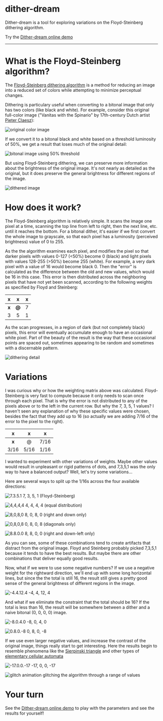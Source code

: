 # dither-dream

Dither-dream is a tool for exploring variations on the Floyd-Steinberg dithering algorithm.

Try the [Dither-dream online demo](https://kgjenkins.github.io/dither-dream/)

---


# What is the Floyd-Steinberg algorithm?

The [Floyd-Steinberg dithering algorithm](https://en.wikipedia.org/wiki/Floyd%E2%80%93Steinberg_dithering) is a method for reducing an image into a reduced set of colors while attempting to minimize perceptual changes.

Dithering is particulary useful when converting to a bitonal image that only has two colors (like black and white).  For example, consider this original full-color image ("Vanitas with the Spinario" by 17th-century Dutch artist [Pieter Claesz](https://en.wikipedia.org/wiki/Pieter_Claesz)):

![original color image](image/ex1.original.png)

If we convert it to a bitonal black and white based on a threshold luminosity of 50%, we get a result that loses much of the original detail:

![bitonal image using 50% threshold](image/ex1.bitonal.png)

But using Floyd-Steinberg dithering, we can preserve more information about the brightness of the original image.  It's not nearly as detailed as the original, but it does preserve the general brightness for different regions of the image.

![dithered image](image/ex1.dither.7.3.5.1.png)


# How does it work?

The Floyd-Steinberg algorithm is relatively simple.  It scans the image one pixel at a time, scanning the top line from left to right, then the next line, etc. until it reaches the bottom.  For a bitonal dither, it's easier if we first convert the whole image to grayscale, so that each pixel has a luminosity (perceived brightness) value of 0 to 255.

As the the algorithm examines each pixel, and modifies the pixel so that darker pixels with values 0-127 (<50%) become 0 (black) and light pixels with values 128-255 (>50%) become 255 (white).  For example, a very dark pixel with a value of 16 would become black 0.  Then the "error" is calculated as the difference between the old and new values, which would be 16 in this case.  This error is then distributed across the neighboring pixels that have not yet been scanned, according to the following weights as specified by Floyd and Steinberg:

| x | x | x |
|:-:|:-:|:-:|
| **x** | **@** | 7 |
| 3 | 5 | 1 |

As the scan progresses, in a region of dark (but not completely black) pixels, this error will eventually accumulate enough to have an occasional white pixel.  Part of the beauty of the result is the way that these occasional points are spaced out, sometimes appearing to be random and sometimes with a discernable pattern.

![dithering detail](image/detail.png)


# Variations

I was curious why or how the weighting matrix above was calculated.  Floyd-Steinberg is very fast to compute because it only needs to scan once through each pixel.  That is why the error is not distributed to any of the pixels above or to the left in the current row.  But why the 7, 3, 5, 1 values?  I haven't seen any explanation of why these specific values were chosen, besides the fact that they add up to 16 (so actually we are adding 7/16 of the error to the pixel to the right).

| x | x | x |
|:-:|:-:|:-:|
| **x** | @ | 7/16 |
| 3/16 | 5/16 | 1/16 |

I wanted to experiment with other variations of weights.  Maybe other values would result in unpleasant or rigid patterns of dots, and 7,3,5,1 was the only way to have a balanced output?  Well, let's try some variations...

Here are several ways to split up the 1/16s across the four available directions:

![7.3.5.1](image/ex1.dither.7.3.5.1.png) 7, 3, 5, 1 (Floyd-Steinberg)

![4,4,4,4](image/ex1.dither.4.4.4.4.png) 4, 4, 4, 4 (equal distribution)

![8,0,8,0](image/ex1.dither.8.0.8.0.png) 8, 0, 8, 0 (right and down only)

![0,8,0,8](image/ex1.dither.0.8.0.8.png) 0, 8, 0, 8 (diagonals only)

![8.8.0.0](image/ex1.dither.8.8.0.0.png) 8, 8, 0, 0 (right and down-left only)

As you can see, some of these combinations tend to create artifacts that distract from the original image.  Floyd and Steinberg probably picked 7,3,5,1 because it tends to have the best results.  But maybe there are other combinations that deliver equally good results.

Now, what if we were to use some negative numbers?  If we use a negative weight for the rightward direction, we'll end up with some long horizontal lines, but since the the total is still 16, the result still gives a pretty good sense of the general brightness of different regions in the image.

![-4.4.12.4](image/ex1.dither.-4.4.12.4.png) -4, 4, 12, 4

And what if we eliminate the constraint that the total should be 16?  If the total is less than 16, the result will be somewhere between a dither and a naive bitonal (0, 0, 0, 0) image.

![-8.0.4.0](image/ex1.dither.-8.0.4.0.png) -8, 0, 4, 0

![0.8.0.-8](image/ex1.dither.0.8.0.-8.png) 0, 8, 0, -8

If we use even larger negative values, and increase the contrast of the original image, things really start to get interesting.  Here the results begin to resemble phenomena like the [Sierpinski triangle](https://en.wikipedia.org/wiki/Sierpi%C5%84ski_triangle) and other types of [elementary cellular automata](https://en.wikipedia.org/wiki/Elementary_cellular_automaton#Random_initial_state)

![-17.0.0.-17](image/ex1.dither.-17.0.0.-17.png) -17, 0, 0, -17

![glitch animation](image/glitch.gif) glitching the algorithm through a range of values


# Your turn

See the [Dither-dream online demo](https://kgjenkins.github.io/dither-dream/) to play with the parameters and see the results for yourself!
